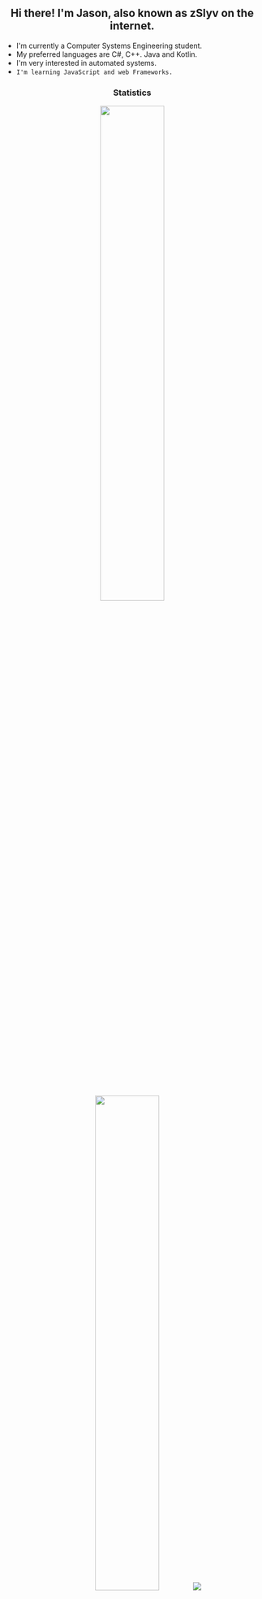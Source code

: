 <h2 align="center">Hi there! I'm Jason, also known as zSlyv on the internet.</h2>

* I'm currently a Computer Systems Engineering student.
* My preferred languages are C#, C++. Java and Kotlin.
* I'm very interested in automated systems.
* `I'm learning JavaScript and web Frameworks.`
  
<!-- 
* I also have some knowledge of languages like Python, React, Ruby, PHP, C, and C.
* And some tools I want to improve on like Arduino, Figma, Photoshop, and Unity.
-->
<h3 align="center">Statistics</h3>
<p align="center">
  <img height="50%" width="auto" src ="https://github-readme-stats.vercel.app/api?username=zSlyv&show_icons=true&count_private=true&theme=material-palenight&hide_border=true&hide=issues,contribs&bg_color=00000000">
  <img height="50%" width="auto" src ="https://github-readme-stats.vercel.app/api/top-langs/?username=zSlyv&layout=compact&hide_border=true&theme=material-palenight&bg_color=00000000&langs_count=6">
  <img src ="https://github-readme-streak-stats.herokuapp.com?user=zSlyv&theme=material-palenight&hide_border=true&background=FFFFFF00">
</p>

<p align="center">
  I'll be making a lot of stuff here so expect some changes :D
</p>
<p align="center">
  <a href="https://codepen.io/zslyv" target="blank"><img align="center" src="https://raw.githubusercontent.com/rahuldkjain/github-profile-readme-generator/master/src/images/icons/Social/codepen.svg" alt="zslyv" height="20" width="30" /></a>
  <a href="https://twitter.com/zslyvx" target="blank"><img align="center" src="https://raw.githubusercontent.com/rahuldkjain/github-profile-readme-generator/master/src/images/icons/Social/twitter.svg" alt="zslyvx" height="20" width="30" /></a>
  <a href="https://linkedin.com/in/jasonvzrz" target="blank"><img align="center" src="https://raw.githubusercontent.com/rahuldkjain/github-profile-readme-generator/master/src/images/icons/Social/linked-in-alt.svg" alt="jasonvzrz" height="20" width="30" /></a>
  <a href="https://instagram.com/jasonvzrz" target="blank"><img align="center" src="https://raw.githubusercontent.com/rahuldkjain/github-profile-readme-generator/master/src/images/icons/Social/instagram.svg" alt="jasonvzrz" height="20" width="30" /></a>
  <a href="https://www.leetcode.com/zslyv" target="blank"><img align="center" src="https://raw.githubusercontent.com/rahuldkjain/github-profile-readme-generator/master/src/images/icons/Social/leet-code.svg" alt="zslyv" height="20" width="30" /></a>
</p>

- You can also contact me at **JasonVzRz@proton.me**

